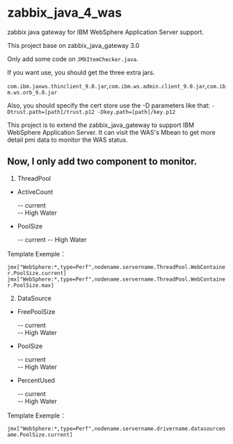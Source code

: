# zabbix_java_4_was
zabbix java gateway for IBM WebSphere Application Server support.

This project base on zabbix_java_gateway 3.0

Only add some code on `JMXItemChecker.java`.

If you want use, you should get the three extra jars.

`com.ibm.jaxws.thinclient_9.0.jar`,`com.ibm.ws.admin.client_9.0.jar`,`com.ibm.ws.orb_9.0.jar`

Also, you should specify the cert store use the -D parameters like that:
`-Dtrust.path=[path]/trust.p12 -Dkey.path=[path]/key.p12`



This project is to extend the zabbix_java_gateway to support IBM WebSphere Application Server. It can visit the WAS's Mbean to get more detail pmi data to monitor the WAS status.

## Now, I only add two component to monitor.
1. ThreadPool

  - ActiveCount
  
    -- current    
    -- High Water
    
  - PoolSize
  
    -- current
    -- High Water
    
Template Exemple：

   `jmx["WebSphere:*,type=Perf",nodename.servername.ThreadPool.WebContainer.PoolSize.current]`
   `jmx["WebSphere:*,type=Perf",nodename.servername.ThreadPool.WebContainer.PoolSize.max]`
   
2. DataSource

  - FreePoolSize
  
    -- current    
    -- High Water
    
  - PoolSize
  
    -- current    
    -- High Water
    
  - PercentUsed
  
    -- current    
    -- High Water
    
Template Exemple：

  `jmx["WebSphere:*,type=Perf",nodename.servername.drivername.datasourcename.PoolSize.current]`
